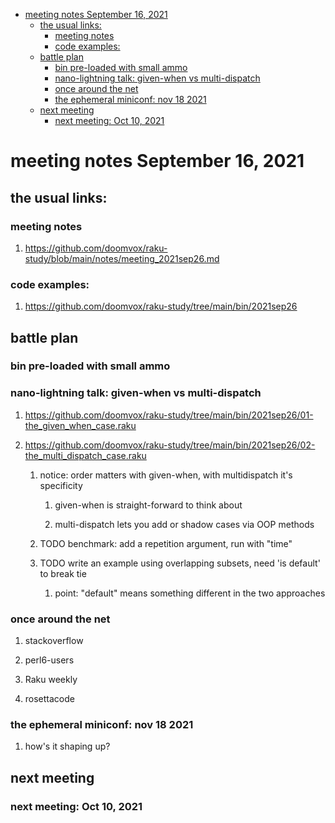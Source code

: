 - [meeting notes September 16, 2021](#orgebf0124)
  - [the usual links:](#org3522350)
    - [meeting notes](#orgdb65ee8)
    - [code examples:](#orgcbedd6d)
  - [battle plan](#orgd4edf54)
    - [bin pre-loaded with small ammo](#orge9120a6)
    - [nano-lightning talk: given-when vs multi-dispatch](#org052e055)
    - [once around the net](#orgbb5c761)
    - [the ephemeral miniconf: nov 18 2021](#org853fcf4)
  - [next meeting](#orgfda2bf2)
    - [next meeting: Oct 10, 2021](#org2b4992c)


<a id="orgebf0124"></a>

# meeting notes September 16, 2021


<a id="org3522350"></a>

## the usual links:


<a id="orgdb65ee8"></a>

### meeting notes

1.  <https://github.com/doomvox/raku-study/blob/main/notes/meeting_2021sep26.md>


<a id="orgcbedd6d"></a>

### code examples:

1.  <https://github.com/doomvox/raku-study/tree/main/bin/2021sep26>


<a id="orgd4edf54"></a>

## battle plan


<a id="orge9120a6"></a>

### bin pre-loaded with small ammo


<a id="org052e055"></a>

### nano-lightning talk: given-when vs multi-dispatch

1.  <https://github.com/doomvox/raku-study/tree/main/bin/2021sep26/01-the_given_when_case.raku>

2.  <https://github.com/doomvox/raku-study/tree/main/bin/2021sep26/02-the_multi_dispatch_case.raku>

    1.  notice: order matters with given-when, with multidispatch it's specificity
    
        1.  given-when is straight-forward to think about
        
        2.  multi-dispatch lets you add or shadow cases via OOP methods
    
    2.  TODO benchmark: add a repetition argument, run with "time"
    
    3.  TODO write an example using overlapping subsets, need 'is default' to break tie
    
        1.  point: "default" means something different in the two approaches


<a id="orgbb5c761"></a>

### once around the net

1.  stackoverflow

2.  perl6-users

3.  Raku weekly

4.  rosettacode


<a id="org853fcf4"></a>

### the ephemeral miniconf: nov 18 2021

1.  how's it shaping up?


<a id="orgfda2bf2"></a>

## next meeting


<a id="org2b4992c"></a>

### next meeting: Oct 10, 2021
